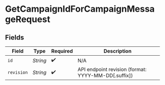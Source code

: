 # GetCampaignIdForCampaignMessageRequest


## Fields

| Field                                               | Type                                                | Required                                            | Description                                         |
| --------------------------------------------------- | --------------------------------------------------- | --------------------------------------------------- | --------------------------------------------------- |
| `id`                                                | *String*                                            | :heavy_check_mark:                                  | N/A                                                 |
| `revision`                                          | *String*                                            | :heavy_check_mark:                                  | API endpoint revision (format: YYYY-MM-DD[.suffix]) |